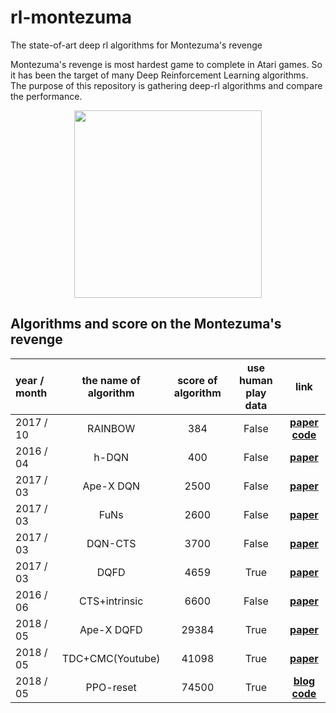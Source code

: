 # rl-montezuma
The state-of-art deep rl algorithms for Montezuma's revenge

Montezuma's revenge is most hardest game to complete in Atari games. So it has been the target of many Deep Reinforcement Learning algorithms. The purpose of this repository is gathering deep-rl algorithms and compare the performance.

<p align="center">
  <img src="https://user-images.githubusercontent.com/16641054/46388694-bed38880-c708-11e8-994f-18d55d6943a8.png" 
width=300px>
</p>

## Algorithms and score on the Montezuma's revenge
| year / month | the name of algorithm | score of algorithm | use human play data | link | 
|:-------|:-------:|:-------:|:-------:|:-------:|
| 2017 / 10 | RAINBOW | 384 | False | [**paper**](https://arxiv.org/pdf/1710.02298.pdf) [**code**](https://github.com/Kaixhin/Rainbow)|
| 2016 / 04 | h-DQN | 400 | False | [**paper**](http://papers.nips.cc/paper/6233-hierarchical-deep-reinforcement-learning-integrating-temporal-abstraction-and-intrinsic-motivation.pdf)|
| 2017 / 03 | Ape-X DQN | 2500 | False | [**paper**](https://openreview.net/pdf?id=H1Dy---0Z)|
| 2017 / 03 | FuNs | 2600 | False | [**paper**](https://arxiv.org/pdf/1703.01161.pdf)|
| 2017 / 03 | DQN-CTS | 3700 | False | [**paper**](https://arxiv.org/pdf/1703.01310.pdf)|
| 2017 / 03 | DQFD | 4659 | True | [**paper**](https://arxiv.org/pdf/1704.03732.pdf)|
| 2016 / 06 | CTS+intrinsic | 6600 | False | [**paper**](https://arxiv.org/pdf/1606.01868.pdf)|
| 2018 / 05 | Ape-X DQFD | 29384 | True | [**paper**](https://arxiv.org/pdf/1805.11593v1.pdf)|
| 2018 / 05 | TDC+CMC(Youtube) | 41098 | True | [**paper**](https://arxiv.org/pdf/1805.11592v1.pdf)|
| 2018 / 05 | PPO-reset | 74500 | True | [**blog**](https://blog.openai.com/learning-montezumas-revenge-from-a-single-demonstration/) [**code**](https://github.com/openai/atari-reset)|


